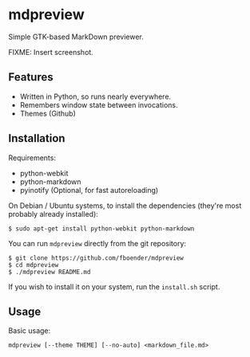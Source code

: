 mdpreview
=========

Simple GTK-based MarkDown previewer.

FIXME: Insert screenshot.

Features
--------

* Written in Python, so runs nearly everywhere.
* Remembers window state between invocations.
* Themes (Github)

Installation
------------

Requirements:

* python-webkit
* python-markdown
* pyinotify (Optional, for fast autoreloading)


On Debian / Ubuntu systems, to install the dependencies (they're most probably
already installed):

    $ sudo apt-get install python-webkit python-markdown

You can run `mdpreview` directly from the git repository:

    $ git clone https://github.com/fboender/mdpreview
    $ cd mdpreview
    $ ./mdpreview README.md

If you wish to install it on your system, run the `install.sh` script.

Usage
-----

Basic usage:

    mdpreview [--theme THEME] [--no-auto] <markdown_file.md>


